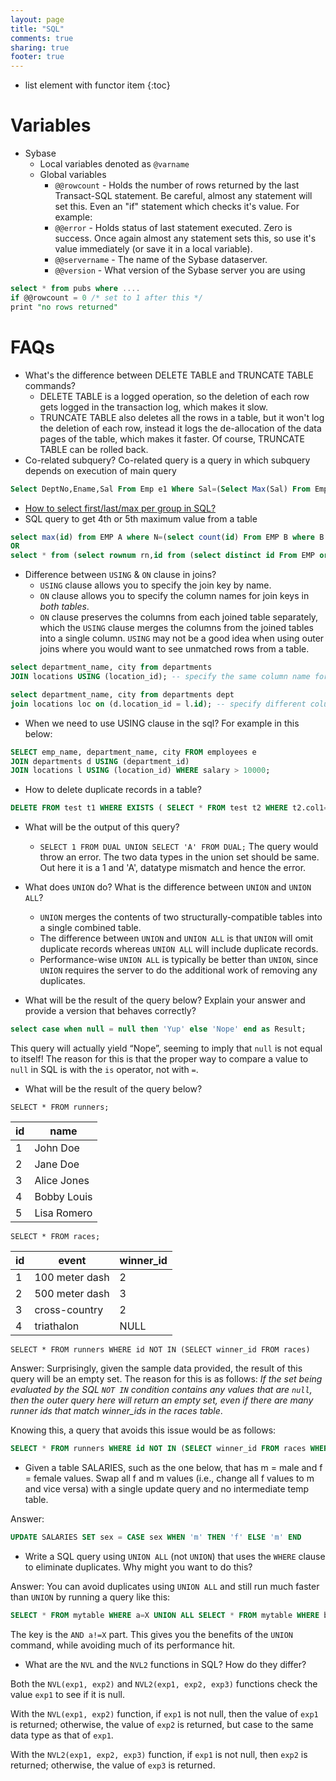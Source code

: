```yaml
---
layout: page
title: "SQL"
comments: true
sharing: true
footer: true
---
```


* list element with functor item
{:toc}

# Variables

* Sybase
	* Local variables denoted as `@varname` 
	* Global variables
		* `@@rowcount` - Holds the number of rows returned by the last Transact-SQL statement. Be careful, almost any statement will set this. Even an "if" statement which checks it's value. For example:
		* `@@error` - Holds status of last statement executed. Zero is success. Once again almost any statement sets this, so use it's value immediately (or save it in a local variable).
		* `@@servername` - The name of the Sybase dataserver.
		* `@@version` - What version of the Sybase server you are using

```sql Example
select * from pubs where ....
if @@rowcount = 0 /* set to 1 after this */
print "no rows returned"
```



# FAQs

* What's the difference between DELETE TABLE and TRUNCATE TABLE commands? 
  * DELETE TABLE is a logged operation, so the deletion of each row gets logged in the transaction log, which makes it slow. 
  * TRUNCATE TABLE also deletes all the rows in a table, but it won't log the deletion of each row, instead it logs the de-allocation of the data pages of the table, which makes it faster. Of course, TRUNCATE TABLE can be rolled back. 
* Co-related subquery? Co-related query is a query in which subquery depends on execution of main query 

```sql
Select DeptNo,Ename,Sal From Emp e1 Where Sal=(Select Max(Sal) From Emp e2 Where e1.DeptNo=e2.DeptNo)
```

* [How to select first/last/max per group in SQL?](http://www.xaprb.com/blog/2006/12/07/how-to-select-the-firstleastmax-row-per-group-in-sql)
* SQL query to get 4th or 5th maximum value from a table 

``` sql
select max(id) from EMP A where N=(select count(id) From EMP B where B.ID>=A.ID) 
OR 
select * from (select rownum rn,id from (select distinct id From EMP order by id desc)) where rn between N-1 and N;
```

* Difference between `USING` & `ON` clause in joins?
  * `USING` clause allows you to specify the join key by name.
  * `ON` clause allows you to specify the column names for join keys in *both tables*.
  * `ON` clause preserves the columns from each joined table separately, which the `USING` clause merges the columns from the joined tables into a single column. `USING` may not be a good idea when using outer joins where you would want to see unmatched rows from a table.

```sql
select department_name, city from departments
JOIN locations USING (location_id); -- specify the same column name for both of the tables for the join

select department_name, city from departments dept
join locations loc on (d.location_id = l.id); -- specify different column name for the tables for the join.
```

* When we need to use USING clause in the sql? For example in this below: 

```sql
SELECT emp_name, department_name, city FROM employees e 
JOIN departments d USING (department_id) 
JOIN locations l USING (location_id) WHERE salary > 10000;
```

* How to delete duplicate records in a table? 

``` sql
DELETE FROM test t1 WHERE EXISTS ( SELECT * FROM test t2 WHERE t2.col1=t1.col1 AND t2.rowid <> t1.rowid);
```

* What will be the output of this query? 
  * `SELECT 1 FROM DUAL UNION SELECT 'A' FROM DUAL;` The query would throw an error. The two data types in the union set should be same. Out here it is a 1 and 'A', datatype mismatch and hence the error.

* What does `UNION` do? What is the difference between `UNION` and `UNION ALL`?
  * `UNION` merges the contents of two structurally-compatible tables into a single combined table. 
  * The difference between `UNION` and `UNION ALL` is that `UNION` will omit duplicate records whereas `UNION ALL` will include duplicate records.
  * Performance-wise `UNION ALL` is typically be better than `UNION`, since `UNION` requires the server to do the additional work of removing any duplicates.

* What will be the result of the query below? Explain your answer and provide a version that behaves correctly?

```sql
select case when null = null then 'Yup' else 'Nope' end as Result;
```

This query will actually yield “Nope”, seeming to imply that `null` is not equal to itself! The reason for this is that the proper way to compare a value to `null` in SQL is with the `is` operator, not with `=`.

* What will be the result of the query below?

`SELECT * FROM runners;`

| id | name         |
|----|--------------|
|  1 | John Doe     |
|  2 | Jane Doe     |
|  3 | Alice Jones  |
|  4 | Bobby Louis  |
|  5 | Lisa Romero  |
   
`SELECT * FROM races;`

| id | event          | winner_id |
|----|----------------|-----------|
|  1 | 100 meter dash |  2        |
|  2 | 500 meter dash |  3        |
|  3 | cross-country  |  2        |
|  4 | triathalon     |  NULL     |

`SELECT * FROM runners WHERE id NOT IN (SELECT winner_id FROM races)`

Answer:
Surprisingly, given the sample data provided, the result of this query will be an empty set. The reason for this is as follows: *If the set being evaluated by the SQL `NOT IN` condition contains any values that are `null`, then the outer query here will return an empty set, even if there are many runner ids that match winner_ids in the races table*.

Knowing this, a query that avoids this issue would be as follows:

```sql
SELECT * FROM runners WHERE id NOT IN (SELECT winner_id FROM races WHERE winner_id IS NOT null)
```

* Given a table SALARIES, such as the one below, that has m = male and f = female values. Swap all f and m values (i.e., change all f values to m and vice versa) with a single update query and no intermediate temp table.

Answer: 

```sql
UPDATE SALARIES SET sex = CASE sex WHEN 'm' THEN 'f' ELSE 'm' END
```

* Write a SQL query using `UNION ALL` (not `UNION`) that uses the `WHERE` clause to eliminate duplicates. Why might you want to do this?

Answer:
You can avoid duplicates using `UNION ALL` and still run much faster than `UNION` by running a query like this:

```sql
SELECT * FROM mytable WHERE a=X UNION ALL SELECT * FROM mytable WHERE b=Y AND a!=X
```

The key is the `AND a!=X` part. This gives you the benefits of the `UNION` command, while avoiding much of its performance hit.


* What are the `NVL` and the `NVL2` functions in SQL? How do they differ?

Both the `NVL(exp1, exp2)` and `NVL2(exp1, exp2, exp3)` functions check the value `exp1` to see if it is null.

With the `NVL(exp1, exp2)` function, if `exp1` is not null, then the value of `exp1` is returned; otherwise, the value of `exp2` is returned, but case to the same data type as that of `exp1`.

With the `NVL2(exp1, exp2, exp3)` function, if `exp1` is not null, then `exp2` is returned; otherwise, the value of `exp3` is returned.

